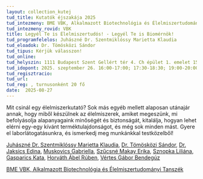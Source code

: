 ```yaml
---
layout: collection_kutej
tud_title: Kutatók éjszakája 2025
tud_intezmeny: BME VBK, Alkalmazott Biotechnológia és Élelmiszertudományi Tanszék
tud_intezmeny_rovid: VBK
title: Legyél Te is Élelmiszertudós! - Legyél Te is Biomérnök!
tud_programfelelos: Juhászné Dr. Szentmiklóssy Marietta Klaudia 
tud_eloadok: Dr. Tömösközi Sándor    
tud_tipus: Kérjük válasszon!
tud_online: 
tud_helyszin: 1111 Budapest Szent Gellért tér 4. Ch épület 1. emelet 151. 
tud_idopont: 2025. szeptember 26. 16:00-17:00; 17:30-18:30; 19:00-20:00
tud_regisztracio: 
tud_url: 
tud_reg: , turnusonként 20 fő
date:  2025-08-27
---
```


Mit csinál egy élelmiszerkutató? Sok más egyéb mellett alaposan utánajár annak, hogy miből készülnek az élelmiszerek, amiket megeszünk, mi befolyásolja alapanyagaink minőségét és biztonságát, kitalálja, hogyan lehet elérni egy-egy kívánt terméktulajdonságot, és még sok minden mást. 
Gyere el laborlátogatásunkra, és ismerkedj meg munkánkkal testközelből!

[Juhászné Dr. Szentmiklóssy Marietta Klaudia](https://tudprog.bme.hu/kutatok_ejszakaja/profilok/juhaszne_dr_szentmiklossy_marietta), [Dr. Tömösközi Sándor](https://tudprog.bme.hu/kutatok_ejszakaja/profilok/tomoskozi_sandor),	[Dr. Jaksics Edina](https://tudprog.bme.hu/kutatok_ejszakaja/profilok/jaksics_edina), 	[Muskovics Gabriella](https://tudprog.bme.hu/kutatok_ejszakaja/profilok/muskovics_gabriella),	[Szűcsné Makay Erika](https://tudprog.bme.hu/kutatok_ejszakaja/profilok/szucsne_makay_erika), [Sznopka Liliána](https://tudprog.bme.hu/kutatok_ejszakaja/profilok/sznopka_liliana),	[Gasparics Kata](https://tudprog.bme.hu/kutatok_ejszakaja/profilok/gasparics_kata),	[Horváth Ábel Rúben](https://tudprog.bme.hu/kutatok_ejszakaja/profilok/horvath_abel_ruben),	[Vértes Gábor Bendegúz](https://tudprog.bme.hu/kutatok_ejszakaja/profilok/vertes_gabor_bendeguz)

[BME VBK, Alkalmazott Biotechnológia és Élelmiszertudományi Tanszék](https://kutatok.org/abettt/)
